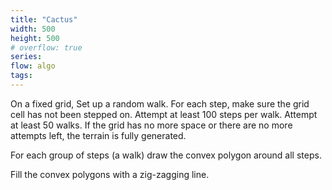 ```yaml
---
title: "Cactus"
width: 500
height: 500
# overflow: true
series:
flow: algo
tags:
---
```


On a fixed grid, Set up a random walk. For each step, make sure the grid cell has not been stepped on. Attempt at least 100 steps per walk. Attempt at least 50 walks. If the grid has no more space or there are no more attempts left, the terrain is fully generated.

For each group of steps (a walk) draw the convex polygon around all steps.

Fill the convex polygons with a zig-zagging line.
